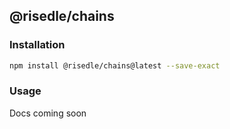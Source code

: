 ## @risedle/chains

### Installation

```sh
npm install @risedle/chains@latest --save-exact
```

### Usage

Docs coming soon
